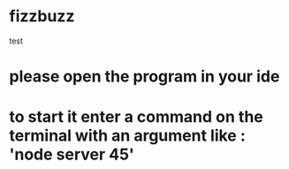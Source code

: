 # fizzbuzz
test
# please open the program in your ide
# to start it enter a command on the terminal with an argument like :  'node server 45'
